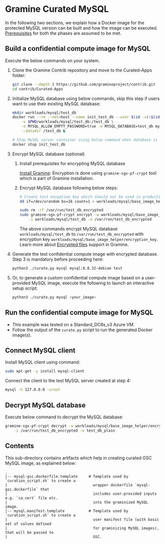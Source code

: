 # Gramine Curated MySQL
In the following two sections, we explain how a Docker image for the protected MySQL version can
be built and how the image can be executed.
[Prerequisites](https://github.com/gramineproject/contrib/tree/master/Curated-Apps/README.md) for
both the phases are assumed to be met.

## Build a confidential compute image for MySQL
Execute the below commands on your system.

1. Clone the Gramine Contrib repository and move to the Curated-Apps folder:
   ```sh
   git clone --depth 1 https://github.com/gramineproject/contrib.git
   cd contrib/Curated-Apps
   ```

2. Initialize MySQL database using below commands, skip this step if users want to use their
   existing MySQL database:
   ```sh
   mkdir workloads/mysql/test_db
   docker run --rm --net=host --name init_test_db --user $(id -u):$(id -g) \
       -v $PWD/workloads/mysql/test_db:/test_db \
       -e MYSQL_ALLOW_EMPTY_PASSWORD=true -e MYSQL_DATABASE=test_db mysql:8.0.32-debian \
       --datadir /test_db &

   # Stop MySQL server container using below command when database is initialized
   docker stop init_test_db
   ```

3. Encrypt MySQL database (optional)

   1. Install prerequisites for encrypting MySQL database

      [Install Gramine](https://gramine.readthedocs.io/en/latest/quickstart.html#install-gramine):
      Encryption is done using `gramine-sgx-pf-crypt` tool which is part of Gramine installation.

   2. Encrypt MySQL database following below steps:
      ```sh
      # Create test encyption key which should not be used in production
      dd if=/dev/urandom bs=16 count=1 > workloads/mysql/base_image_helper/encryption_key

      sudo rm -rf /var/run/test_db_encrypted
      sudo gramine-sgx-pf-crypt encrypt -w workloads/mysql/base_image_helper/encryption_key \
          -i workloads/mysql/test_db -o /var/run/test_db_encrypted
      ```
      The above commands encrypt MySQL database `workloads/mysql/test_db` to
      `/var/run/test_db_encrypted` with encryption key
      `workloads/mysql/base_image_helper/encryption_key`.
      Learn more about [Encrypted files](https://gramine.readthedocs.io/en/stable/manifest-syntax.html#encrypted-files) support in Gramine.

4. Generate the test confidential compute image with encrypted database. Step 3 is mandatory before
   proceeding here:
   ```sh
   python3 ./curate.py mysql mysql:8.0.32-debian test
   ```

5. Or, to generate a custom confidential compute image based on a user-provided MySQL image,
   execute the following to launch an interactive setup script:
   ```sh
   python3 ./curate.py mysql <your_image>
   ```

## Run the confidential compute image for MySQL

- This example was tested on a Standard_DC8s_v3 Azure VM.
- Follow the output of the `curate.py` script to run the generated Docker image(s).

## Connect MySQL client

   Install MySQL client using command:
   ```sh
   sudo apt-get -y install mysql-client
   ```

   Connect the client to the test MySQL server created at step 4:
   ```sh
   mysql -h 127.0.0.0 -uroot
   ```

## Decrypt MySQL database

   Execute below command to decrypt the MySQL database:
   ```sh
   gramine-sgx-pf-crypt decrypt -w workloads/mysql/base_image_helper/encryption_key \
       -i /var/run/test_db_encrypted -o test_db_plain
   ```

## Contents
This sub-directory contains artifacts which help in creating curated GSC MySQL image, as explained
below:

    .
    |-- mysql-gsc.dockerfile.template     # Template used by `curation_script.sh` to create a
    |                                       wrapper dockerfile `mysql-gsc.dockerfile` that
    |                                       includes user-provided inputs e.g. `ca.cert` file etc.
    |                                       into the graminized MySQL image.
    |-- mysql.manifest.template           # Template used by `curation_script.sh` to create a
    |                                       user manifest file (with basic set of values defined
    |                                       for graminizing MySQL images), that will be passed to
    |                                       GSC.

